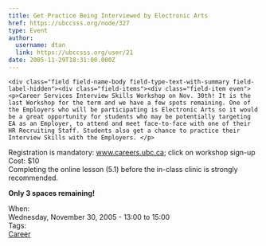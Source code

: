 ```yaml
---
title: Get Practice Being Interviewed by Electronic Arts 
href: https://ubccsss.org/node/327
type: Event
author:
  username: dtan
  link: https://ubccsss.org/user/21
date: 2005-11-29T18:31:00.000Z
---
```



    <div class="field field-name-body field-type-text-with-summary field-label-hidden"><div class="field-items"><div class="field-item even"><p>Career Services Interview Skills Workshop on Nov. 30th! It is the last Workshop for the term and we have a few spots remaining. One of the Employers who will be participating is Electronic Arts so it would be a great opportunity for students who may be potentially targeting EA as an Employer, to attend and meet face-to-face with one of their HR Recruiting Staff. Students also get a chance to practice their Interview Skills with the Employers. </p>
<p>Registration is mandatory: <a href="http://www.careers.ubc.ca">www.careers.ubc.ca</a>; click on workshop sign-up<br>
Cost: $10<br>
Completing the online lesson (5.1) before the in-class clinic is strongly recommended.</p>
<p><strong>Only 3 spaces remaining!</strong></p>
</div></div></div><div class="field field-name-field-dates field-type-datetime field-label-above"><div class="field-label">When:&#xA0;</div><div class="field-items"><div class="field-item even"><span class="date-display-single">Wednesday, November 30, 2005 - <span class="date-display-range"><span class="date-display-start">13:00</span> to <span class="date-display-end">15:00</span></span></span></div></div></div>    <footer>
    <div class="field field-name-field-tags field-type-taxonomy-term-reference field-label-above"><div class="field-label">Tags:&#xA0;</div><div class="field-items"><div class="field-item even"><a href="/career">Career</a></div></div></div>      </footer>
    